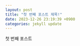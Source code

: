 ```yaml
---
layout: post
title: "첫 번째 포스트 제목!"
date: 2023-12-26 23:19:39 +0900
categories: jekyll update
---
```


첫 번째 포스트
